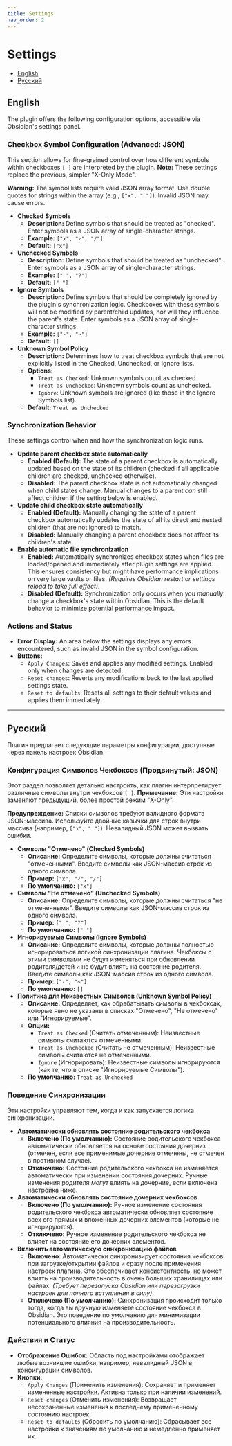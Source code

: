 ```yaml
---
title: Settings
nav_order: 2
---
```

# Settings

- [English](#english)
- [Русский](#русский)

## English

The plugin offers the following configuration options, accessible via Obsidian's settings panel.

### Checkbox Symbol Configuration (Advanced: JSON)

This section allows for fine-grained control over how different symbols within checkboxes `[ ]` are interpreted by the plugin. **Note:** These settings replace the previous, simpler "X-Only Mode".

**Warning:** The symbol lists require valid JSON array format. Use double quotes for strings within the array (e.g., `["x", " "]`). Invalid JSON may cause errors.

-   **Checked Symbols**
    -   **Description:** Define symbols that should be treated as "checked". Enter symbols as a JSON array of single-character strings.
    -   **Example:** `["x", "✓", "/"]`
    -   **Default:** `["x"]`
-   **Unchecked Symbols**
    -   **Description:** Define symbols that should be treated as "unchecked". Enter symbols as a JSON array of single-character strings.
    -   **Example:** `[" ", "?"]`
    -   **Default:** `[" "]`
-   **Ignore Symbols**
    -   **Description:** Define symbols that should be completely ignored by the plugin's synchronization logic. Checkboxes with these symbols will not be modified by parent/child updates, nor will they influence the parent's state. Enter symbols as a JSON array of single-character strings.
    -   **Example:** `["-", "~"]`
    -   **Default:** `[]`
-   **Unknown Symbol Policy**
    -   **Description:** Determines how to treat checkbox symbols that are not explicitly listed in the Checked, Unchecked, or Ignore lists.
    -   **Options:**
        -   `Treat as Checked`: Unknown symbols count as checked.
        -   `Treat as Unchecked`: Unknown symbols count as unchecked.
        -   `Ignore`: Unknown symbols are ignored (like those in the Ignore Symbols list).
    -   **Default:** `Treat as Unchecked`

### Synchronization Behavior

These settings control when and how the synchronization logic runs.

-   **Update parent checkbox state automatically**
    -   **Enabled (Default):** The state of a parent checkbox is automatically updated based on the state of its children (checked if all applicable children are checked, unchecked otherwise).
    -   **Disabled:** The parent checkbox state is not automatically changed when child states change. Manual changes to a parent *can* still affect children if the setting below is enabled.
-   **Update child checkbox state automatically**
    -   **Enabled (Default):** Manually changing the state of a parent checkbox automatically updates the state of all its direct and nested children (that are not ignored) to match.
    -   **Disabled:** Manually changing a parent checkbox does not affect its children's state.
-   **Enable automatic file synchronization**
    -   **Enabled:** Automatically synchronizes checkbox states when files are loaded/opened and immediately after plugin settings are applied. This ensures consistency but might have performance implications on very large vaults or files. *(Requires Obsidian restart or settings reload to take full effect)*.
    -   **Disabled (Default):** Synchronization only occurs when you *manually* change a checkbox's state within Obsidian. This is the default behavior to minimize potential performance impact.

### Actions and Status

-   **Error Display:** An area below the settings displays any errors encountered, such as invalid JSON in the symbol configuration.
-   **Buttons:**
    -   `Apply Changes`: Saves and applies any modified settings. Enabled only when changes are detected.
    -   `Reset changes`: Reverts any modifications back to the last applied settings state.
    -   `Reset to defaults`: Resets all settings to their default values and applies them immediately.

---

## Русский

Плагин предлагает следующие параметры конфигурации, доступные через панель настроек Obsidian.

### Конфигурация Символов Чекбоксов (Продвинутый: JSON)

Этот раздел позволяет детально настроить, как плагин интерпретирует различные символы внутри чекбоксов `[ ]`. **Примечание:** Эти настройки заменяют предыдущий, более простой режим "X-Only".

**Предупреждение:** Списки символов требуют валидного формата JSON-массива. Используйте двойные кавычки для строк внутри массива (например, `["x", " "]`). Невалидный JSON может вызвать ошибки.

-   **Символы "Отмечено" (Checked Symbols)**
    -   **Описание:** Определите символы, которые должны считаться "отмеченными". Введите символы как JSON-массив строк из одного символа.
    -   **Пример:** `["x", "✓", "/"]`
    -   **По умолчанию:** `["x"]`
-   **Символы "Не отмечено" (Unchecked Symbols)**
    -   **Описание:** Определите символы, которые должны считаться "не отмеченными". Введите символы как JSON-массив строк из одного символа.
    -   **Пример:** `[" ", "?"]`
    -   **По умолчанию:** `[" "]`
-   **Игнорируемые Символы (Ignore Symbols)**
    -   **Описание:** Определите символы, которые должны полностью игнорироваться логикой синхронизации плагина. Чекбоксы с этими символами не будут изменяться при обновлении родителя/детей и не будут влиять на состояние родителя. Введите символы как JSON-массив строк из одного символа.
    -   **Пример:** `["-", "~"]`
    -   **По умолчанию:** `[]`
-   **Политика для Неизвестных Символов (Unknown Symbol Policy)**
    -   **Описание:** Определяет, как обрабатывать символы в чекбоксах, которые явно не указаны в списках "Отмечено", "Не отмечено" или "Игнорируемые".
    -   **Опции:**
        -   `Treat as Checked` (Считать отмеченным): Неизвестные символы считаются отмеченными.
        -   `Treat as Unchecked` (Считать не отмеченным): Неизвестные символы считаются не отмеченными.
        -   `Ignore` (Игнорировать): Неизвестные символы игнорируются (как те, что в списке "Игнорируемые Символы").
    -   **По умолчанию:** `Treat as Unchecked`

### Поведение Синхронизации

Эти настройки управляют тем, когда и как запускается логика синхронизации.

-   **Автоматически обновлять состояние родительского чекбокса**
    -   **Включено (По умолчанию):** Состояние родительского чекбокса автоматически обновляется на основе состояния дочерних (отмечен, если все применимые дочерние отмечены, не отмечен в противном случае).
    -   **Отключено:** Состояние родительского чекбокса не изменяется автоматически при изменении состояния дочерних. Ручные изменения родителя *могут* влиять на дочерние, если включена настройка ниже.
-   **Автоматически обновлять состояние дочерних чекбоксов**
    -   **Включено (По умолчанию):** Ручное изменение состояния родительского чекбокса автоматически обновляет состояние всех его прямых и вложенных дочерних элементов (которые не игнорируются).
    -   **Отключено:** Ручное изменение родительского чекбокса не влияет на состояние его дочерних элементов.
-   **Включить автоматическую синхронизацию файлов**
    -   **Включено:** Автоматически синхронизирует состояния чекбоксов при загрузке/открытии файлов и сразу после применения настроек плагина. Это обеспечивает консистентность, но может влиять на производительность в очень больших хранилищах или файлах. *(Требует перезапуска Obsidian или перезагрузки настроек для полного вступления в силу)*.
    -   **Отключено (По умолчанию):** Синхронизация происходит только тогда, когда вы *вручную* изменяете состояние чекбокса в Obsidian. Это поведение по умолчанию для минимизации потенциального влияния на производительность.

### Действия и Статус

-   **Отображение Ошибок:** Область под настройками отображает любые возникшие ошибки, например, невалидный JSON в конфигурации символов.
-   **Кнопки:**
    -   `Apply Changes` (Применить изменения): Сохраняет и применяет измененные настройки. Активна только при наличии изменений.
    -   `Reset changes` (Отменить изменения): Возвращает несохраненные изменения к последнему примененному состоянию настроек.
    -   `Reset to defaults` (Сбросить по умолчанию): Сбрасывает все настройки к значениям по умолчанию и немедленно применяет их.